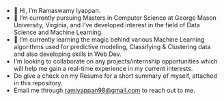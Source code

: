 - 👋 Hi, I’m Ramaswamy Iyappan.
- 👀 I’m currently pursuing Masters in Computer Science at George Mason University, Virginia, and I've developed interest in the field of Data Science and Machine Learning.
- 🌱 I’m currently learning the magic behind various Machine Learning algorithms used for predictive modeling, Classifying & Clustering data and also developing skills in Web Dev.
- I’m looking to collaborate on any projects/internship opportunities which will help me gain a real-time experience in my current interests.
- Do give a check on my Resume for a short summary of myself, attached in this repository.
- Email me through ramiyappan98@gmail.com to reach out to me.

<!---
ramiyappan/ramiyappan is a ✨ special ✨ repository because its `README.md` (this file) appears on your GitHub profile.
You can click the Preview link to take a look at your changes.
--->
